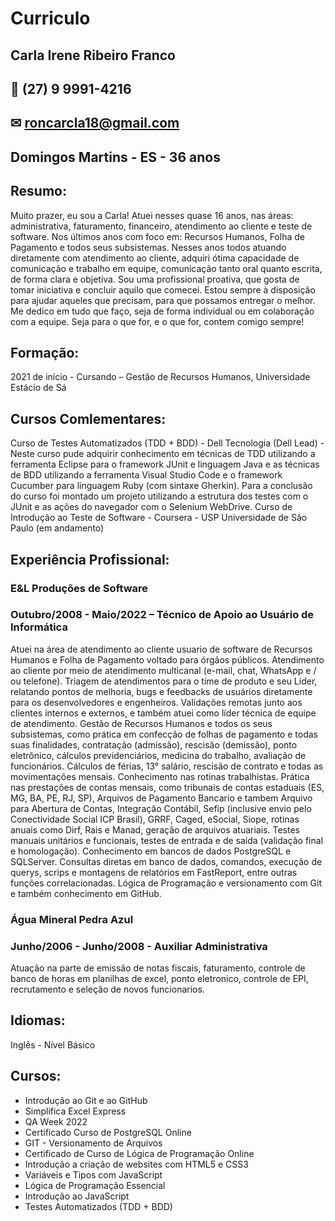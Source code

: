 # Curriculo

##  Carla Irene Ribeiro Franco
## 📱 (27) 9 9991-4216
## ✉ roncarcla18@gmail.com
##  Domingos Martins  - ES - 36 anos

## Resumo:
Muito prazer, eu sou a Carla!
Atuei nesses quase 16 anos, nas áreas: administrativa, faturamento, financeiro, atendimento ao cliente e teste de software. Nos últimos anos com foco em: 
Recursos Humanos, Folha de Pagamento e todos seus subsistemas. Nesses anos todos atuando diretamente com atendimento ao cliente, adquiri ótima capacidade 
de comunicação e trabalho em equipe, comunicação tanto oral quanto escrita, de forma clara e objetiva.
Sou uma profissional proativa, que gosta de tomar iniciativa e concluir aquilo que comecei. Estou sempre à disposição para ajudar aqueles que precisam, 
para que possamos entregar o melhor. Me dedico em tudo que faço, seja de forma individual ou em colaboração com a equipe.
Seja para o que for, e o que for, contem comigo sempre!

## Formação:
2021 de início - Cursando – Gestão de Recursos Humanos, Universidade Estácio de Sá   

## Cursos Comlementares:
Curso de Testes Automatizados (TDD + BDD) - Dell Tecnologia (Dell Lead) - Neste curso pude adquirir conhecimento em técnicas de TDD utilizando a 
ferramenta Eclipse para o framework JUnit e linguagem Java e as técnicas de BDD utilizando a ferramenta Visual Studio Code e o framework Cucumber para 
linguagem Ruby (com sintaxe Gherkin). Para a conclusão do curso foi montado um projeto utilizando a estrutura dos testes com o JUnit e as ações do 
navegador com o Selenium WebDrive. 
Curso de Introdução ao Teste de Software - Coursera - USP Universidade de São Paulo (em andamento)

## Experiência Profissional:
### E&L Produções de Software
### Outubro/2008 - Maio/2022 – Técnico de Apoio ao Usuário de Informática
Atuei na área de atendimento ao cliente usuario de software de Recursos Humanos e Folha de Pagamento voltado para órgãos públicos. Atendimento ao cliente 
por meio de atendimento multicanal (e-mail, chat, WhatsApp e / ou telefone). Triagem de atendimentos para o time de produto e seu Líder, relatando pontos 
de melhoria, bugs e feedbacks de usuários diretamente para os desenvolvedores e engenheiros. Validações remotas junto aos clientes internos e externos, e 
também atuei como líder técnica de equipe de atendimento. Gestão de Recursos Humanos e todos os seus subsistemas, como prática em confecção de folhas de 
pagamento e todas suas finalidades, contratação (admissão), rescisão (demissão), ponto eletrônico, cálculos previdenciários, medicina do trabalho, avaliação 
de funcionários. Cálculos de férias, 13° salário, rescisão de contrato e todas as movimentações mensais. Conhecimento nas rotinas trabalhistas. Prática 
nas prestações de contas mensais, como tribunais de contas estaduais (ES, MG, BA, PE, RJ, SP), Arquivos de Pagamento Bancario e tambem Arquivo para Abertura 
de Contas, Integração Contábil, Sefip (inclusive envio pelo Conectividade Social ICP Brasil), GRRF, Caged, eSocial, Siope, rotinas anuais como Dirf, Rais e 
Manad, geração de arquivos atuariais. Testes manuais unitários e funcionais, testes de entrada e de saída (validação final e homologação). Conhecimento em 
bancos de dados PostgreSQL e SQLServer. Consultas diretas em banco de dados, comandos, execução de querys, scrips e montagens de relatórios em FastReport, 
entre outras funções correlacionadas. Lógica de Programação e versionamento com Git e também conhecimento em GitHub.

### Água Mineral Pedra Azul
### Junho/2006 - Junho/2008 - Auxiliar Administrativa
Atuação na parte de emissão de notas fiscais, faturamento, controle de banco de horas em planilhas de excel, ponto eletronico, controle de EPI, recrutamento 
e seleção de novos funcionarios.

## Idiomas:
Inglês - Nível Básico

## Cursos:
 * Introdução ao Git e ao GitHub
 * Simplifica Excel Express
 * QA Week 2022
 * Certificado Curso de PostgreSQL Online 
 * GIT - Versionamento de Arquivos 
 * Certificado de Curso de Lógica de Programação Online   
 * Introdução a criação de websites com HTML5 e CSS3
 * Variáveis e Tipos com JavaScript
 * Lógica de Programação Essencial
 * Introdução ao JavaScript
 * Testes Automatizados (TDD + BDD)
